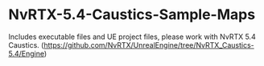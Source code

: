 # NvRTX-5.4-Caustics-Sample-Maps
Includes executable files and UE project files, please work with NvRTX 5.4 Caustics. (https://github.com/NvRTX/UnrealEngine/tree/NvRTX_Caustics-5.4/Engine)
